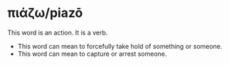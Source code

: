 # πιάζω/piazō
This word is an action. It is a verb.
* This word can mean to forcefully take hold of something or someone.
* This word can mean to capture or arrest someone.
